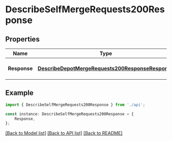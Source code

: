 # DescribeSelfMergeRequests200Response


## Properties

Name | Type | Description | Notes
------------ | ------------- | ------------- | -------------
**Response** | [**DescribeDepotMergeRequests200ResponseResponse**](DescribeDepotMergeRequests200ResponseResponse.md) |  | [optional] [default to undefined]

## Example

```typescript
import { DescribeSelfMergeRequests200Response } from './api';

const instance: DescribeSelfMergeRequests200Response = {
    Response,
};
```

[[Back to Model list]](../README.md#documentation-for-models) [[Back to API list]](../README.md#documentation-for-api-endpoints) [[Back to README]](../README.md)
